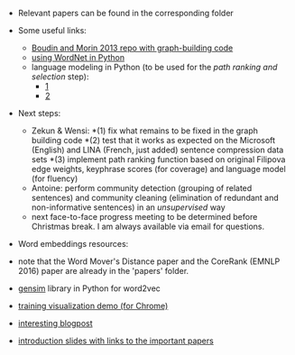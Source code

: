 * Relevant papers can be found in the corresponding folder

* Some useful links:

  * [Boudin and Morin 2013 repo with graph-building code](https://github.com/boudinfl/takahe)
  * [using WordNet in Python](http://www.nltk.org/howto/wordnet.html)
  * language modeling in Python (to be used for the *path ranking and selection* step):
    * [1](http://www.nltk.org/api/nltk.model.html)
	* [2](https://github.com/senarvi/theanolm)
  
  
* Next steps:

  * Zekun & Wensi: 
   *(1) fix what remains to be fixed in the graph building code
   *(2) test that it works as expected on the Microsoft (English) and LINA (French, just added) sentence compression data sets
   *(3) implement path ranking function based on original Filipova edge weights, keyphrase scores (for coverage) and language model (for fluency)
  * Antoine: perform community detection (grouping of related sentences) and community cleaning (elimination of redundant and non-informative sentences) in an *unsupervised* way
  * next face-to-face progress meeting to be determined before Christmas break. I am always available via email for questions.

  
* Word embeddings resources:

 * note that the Word Mover's Distance paper and the CoreRank (EMNLP 2016) paper are already in the 'papers' folder.
 * [gensim](https://radimrehurek.com/gensim/models/word2vec.html) library in Python for word2vec
 * [training visualization demo (for Chrome)](https://ronxin.github.io/wevi/)
 * [interesting blogpost](http://colah.github.io/posts/2014-07-NLP-RNNs-Representations/)
 * [introduction slides with links to the important papers](http://www.lix.polytechnique.fr/~anti5662/word_embeddings_intro_tixier.pdf)